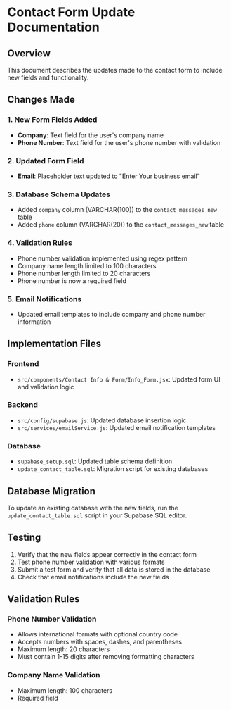# Contact Form Update Documentation

## Overview
This document describes the updates made to the contact form to include new fields and functionality.

## Changes Made

### 1. New Form Fields Added
- **Company**: Text field for the user's company name
- **Phone Number**: Text field for the user's phone number with validation

### 2. Updated Form Field
- **Email**: Placeholder text updated to "Enter Your business email"

### 3. Database Schema Updates
- Added `company` column (VARCHAR(100)) to the `contact_messages_new` table
- Added `phone` column (VARCHAR(20)) to the `contact_messages_new` table

### 4. Validation Rules
- Phone number validation implemented using regex pattern
- Company name length limited to 100 characters
- Phone number length limited to 20 characters
- Phone number is now a required field

### 5. Email Notifications
- Updated email templates to include company and phone number information

## Implementation Files

### Frontend
- `src/components/Contact Info & Form/Info_Form.jsx`: Updated form UI and validation logic

### Backend
- `src/config/supabase.js`: Updated database insertion logic
- `src/services/emailService.js`: Updated email notification templates

### Database
- `supabase_setup.sql`: Updated table schema definition
- `update_contact_table.sql`: Migration script for existing databases

## Database Migration

To update an existing database with the new fields, run the `update_contact_table.sql` script in your Supabase SQL editor.

## Testing

1. Verify that the new fields appear correctly in the contact form
2. Test phone number validation with various formats
3. Submit a test form and verify that all data is stored in the database
4. Check that email notifications include the new fields

## Validation Rules

### Phone Number Validation
- Allows international formats with optional country code
- Accepts numbers with spaces, dashes, and parentheses
- Maximum length: 20 characters
- Must contain 1-15 digits after removing formatting characters

### Company Name Validation
- Maximum length: 100 characters
- Required field